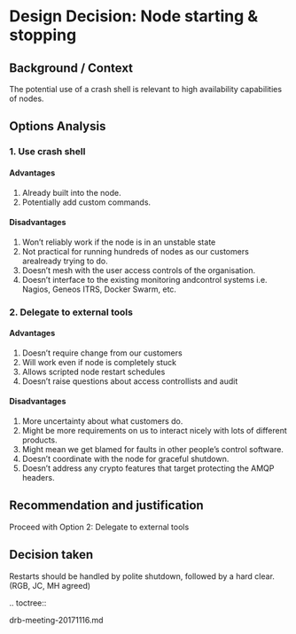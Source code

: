 # Design Decision: Node starting & stopping

## Background / Context

The potential use of a crash shell is relevant to high availability capabilities of nodes.

## Options Analysis

### 1. Use crash shell

#### Advantages

1.    Already built into the node.
2.    Potentially add custom commands.

#### Disadvantages

1.    Won’t reliably work if the node is in an unstable state
2.    Not practical for running hundreds of nodes as our customers arealready trying to do.
3.    Doesn’t mesh with the user access controls of the organisation.
4.    Doesn’t interface to the existing monitoring andcontrol systems i.e. Nagios, Geneos ITRS, Docker Swarm, etc.

### 2. Delegate to external tools

#### Advantages

1. Doesn’t require change from our customers
2. Will work even if node is completely stuck
3. Allows scripted node restart schedules
4. Doesn’t raise questions about access controllists and audit

#### Disadvantages

1. More uncertainty about what customers do.
2. Might be more requirements on us to interact nicely with lots of different products.
3. Might mean we get blamed for faults in other people’s control software.
4. Doesn’t coordinate with the node for graceful shutdown.
5. Doesn’t address any crypto features that target protecting the AMQP headers.

## Recommendation and justification

Proceed with Option 2: Delegate to external tools

## Decision taken

Restarts should be handled by polite shutdown, followed by a hard clear. (RGB, JC, MH agreed)

.. toctree::

   drb-meeting-20171116.md
